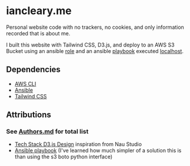 # iancleary.me
Personal website code with no trackers, no cookies, and only information recorded that is about me.

I built this website with Tailwind CSS, D3.js, and deploy to an AWS S3 Bucket using an ansible [role](ansible/roles/deploy-website-s3/README.md) and an ansible [playbook](ansible/main.yml) executed [localhost](ansible/deploy.sh).

Dependencies
------------
* [AWS CLI](http://docs.aws.amazon.com/cli/latest/userguide/installing.html)
* [Ansible](https://docs.ansible.com/ansible/latest/installation_guide/intro_installation.html)
* [Tailwind CSS](https://tailwindcss.com/docs/installation)

## Attributions
### See [Authors.md](AUTHORS.md) for total list
- [Tech Stack D3.js Design](https://github.com/trongthanh/techstack/) inspiration from Nau Studio
- [Ansible playbook](https://github.com/dmitri-lerko/ansible-jekyll) (I've learned how much simpler of a solution this is than using the s3 boto python interface)
